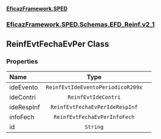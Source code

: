 #### [EficazFramework.SPED](EficazFrameworkSPED.md 'EficazFramework SPED')
### [EficazFramework.SPED.Schemas.EFD_Reinf.v2_1](EficazFramework.SPED.Schemas.EFD_Reinf.v2_1.md 'EficazFramework.SPED.Schemas.EFD_Reinf.v2_1')

## ReinfEvtFechaEvPer Class
### Properties

| Name | Type | |
| :--- | :---: | :--- |
| ideEvento | `ReinfEvtIdeEventoPeriodicoR209x` |  |
| ideContri | `ReinfEvtIdeContri` |  |
| ideRespInf | `ReinfEvtFechaEvPerIdeRespInf` |  |
| infoFech | `ReinfEvtFechaEvPerInfoFech` |  |
| id | `String` |  |
